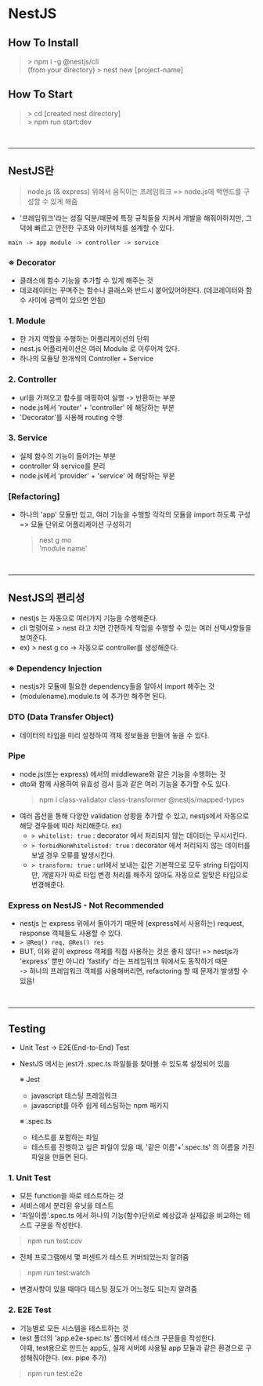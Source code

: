 # NestJS
## How To Install
> \> npm i -g @nestjs/cli<br>
> (from your directory) \> nest new [project-name]

## How To Start
> \> cd [created nest directory]<br>
> \> npm run start:dev

<br>

---
## NestJS란
> node.js (& express) 위에서 움직이는 프레임워크 => node.js에 백엔드를 구성할 수 있게 해줌
- '프레임워크'라는 성질 덕분/때문에 특정 규칙들을 지켜서 개발을 해줘야하지만, 그 덕에 빠르고 안전한 구조와 아키텍처를 설계할 수 있다.

`main -> app module -> controller -> service`

### ※ Decorator
- 클래스에 함수 기능을 추가할 수 있게 해주는 것
- 데코레이터는 꾸며주는 함수나 클래스와 반드시 붙어있어야한다. (데코레이터와 함수 사이에 공백이 있으면 안됨)

### 1. Module
- 한 가지 역할을 수행하는 어플리케이션의 단위
- nest.js 어플리케이션은 여러 Module 로 이루어져 있다.
- 하나의 모듈당 한개씩의 Controller + Service

### 2. Controller
- url을 가져오고 함수를 매핑하여 실행 -> 반환하는 부분
- node.js에서 'router' + 'controller' 에 해당하는 부분
- 'Decorator'를 사용해 routing 수행

### 3. Service
- 실제 함수의 기능이 들어가는 부분
- controller 와 service를 분리
- node.js에서 'provider' + 'service' 에 해당하는 부분

### [Refactoring]
- 하나의 'app' 모듈만 있고, 여러 기능을 수행할 각각의 모듈을 import 하도록 구성<br>
=> 모듈 단위로 어플리케이션 구성하기
    > nest g mo <br>
    > 'module name'

<br>

---
## NestJS의 편리성
- nestjs 는 자동으로 여러가지 기능을 수행해준다.
- cli 명령어로 \> nest 라고 치면 간편하게 작업을 수행할 수 있는 여러 선택사항들을 보여준다.
- ex) \> nest g co -> 자동으로 controller를 생성해준다.

### ※ Dependency Injection
- nestjs가 모듈에 필요한 dependency들을 알아서 import 해주는 것
- (modulename).module.ts 에 추가만 해주면 된다.

### DTO (Data Transfer Object)
- 데이터의 타입을 미리 설정하여 객체 정보들을 만들어 놓을 수 있다.

### Pipe
- node.js(또는 express) 에서의 middleware와 같은 기능을 수행하는 것
- dto와 함께 사용하여 유효성 검사 등과 같은 여러 기능을 추가할 수도 있다.
    > npm i class-validator class-transformer @nestjs/mapped-types
- 여러 옵션을 통해 다양한 validation 상황을 추가할 수 있고, nestjs에서 자동으로 해당 경우들에 따라 처리해준다.
    ex)
    - `> whitelist: true` : decorator 에서 처리되지 않는 데이터는 무시시킨다.
    - `> forbidNonWhitelisted: true` : decorator 에서 처리되지 않는 데이터를 보낼 경우 오류를 발생시킨다.
    - `> transform: true` : url에서 보내는 값은 기본적으로 모두 string 타입이지만, 개발자가 따로 타입 변경 처리를 해주지 않아도 자동으로 알맞은 타입으로 변경해준다.

### Express on NestJS - Not Recommended
- nestjs 는 express 위에서 돌아가기 때문에 (express에서 사용하는) request, response 객체들도 사용할 수 있다.
- `> @Req() req, @Res() res`
- BUT, 이와 같이 express 객체를 직접 사용하는 것은 좋지 않다! => nestjs가 'express' 뿐만 아니라 'fastify' 라는 프레임워크 위에서도 동작하기 때문<br>
-> 하나의 프레임워크 객체를 사용해버리면, refactoring 할 때 문제가 발생할 수 있음!

<br>

---
## Testing
- Unit Test -> E2E(End-to-End) Test
- NestJS 에서는 jest가 .spec.ts 파일들을 찾아볼 수 있도록 설정되어 있음

    ※ Jest
    - javascript 테스팅 프레임워크
    - javascript를 아주 쉽게 테스팅하는 npm 패키지

    ※ .spec.ts
    - 테스트를 포함하는 파일
    - 테스트를 진행하고 싶은 파일이 있을 때, '같은 이름'+'.spec.ts' 의 이름을 가진 파일을 만들면 된다.

### 1. Unit Test
- 모든 function을 따로 테스트하는 것
- 서비스에서 분리된 유닛을 테스트
- '파일이름'.spec.ts 에서 하나의 기능(함수)단위로 예상값과 실제값을 비교하는 테스트 구문을 작성한다.
> npm run test:cov
- 전체 프로그램에서 몇 퍼센트가 테스트 커버되었는지 알려줌
> npm run test:watch
- 변경사항이 있을 때마다 테스팅 정도가 어느정도 되는지 알려줌

### 2. E2E Test
- 기능별로 모든 시스템을 테스트하는 것
- test 폴더의 'app.e2e-spec.ts' 폴더에서 테스크 구문들을 작성한다.<br>
이때, test용으로 만드는 app도, 실제 서버에 사용될 app 모듈과 같은 환경으로 구성해줘야한다. (ex. pipe 추가)
> npm run test:e2e